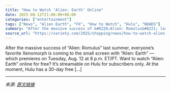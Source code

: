 ```yaml
---
title: "How to Watch ‘Alien: Earth’ Online"
date: 2025-08-12T21:00:00+08:00
categories: ["entertainment"]
tags: ["News", "Alien Earth", "FX", "How to Watch", "Hulu", "NOADS"]
summary: "After the massive success of &#8220;Alien: Romulus&#8221; last summer, everyone&#8217;s favorite Xenomorph is coming to the small screen with &#8220;Alien: Earth&#8221; &#8212; which premieres on Tues"
source_url: "https://variety.com/2025/shopping/news/how-to-watch-alien-earth-online-streaming-1236487291/"
---
```


After the massive success of &#8220;Alien: Romulus&#8221; last summer, everyone&#8217;s favorite Xenomorph is coming to the small screen with &#8220;Alien: Earth&#8221; &#8212; which premieres on Tuesday, Aug. 12 at 8 p.m. ET/PT. Want to watch &#8220;Alien: Earth&#8221; online for free? It&#8217;s streamable on Hulu for subscribers only. At the moment, Hulu has a 30-day free [&#8230;]

---

*来源: [原文链接](https://variety.com/2025/shopping/news/how-to-watch-alien-earth-online-streaming-1236487291/)*
